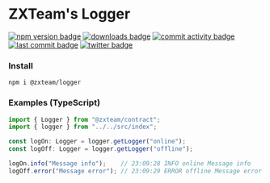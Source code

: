 # ZXTeam's Logger
[![npm version badge](https://img.shields.io/npm/v/@zxteam/logger.svg)](https://www.npmjs.com/package/@zxteam/logger)
[![downloads badge](https://img.shields.io/npm/dm/@zxteam/logger.svg)](https://www.npmjs.org/package/@zxteam/logger)
[![commit activity badge](https://img.shields.io/github/commit-activity/m/zxteamorg/node.logger)](https://github.com/zxteamorg/node.logger/pulse)
[![last commit badge](https://img.shields.io/github/last-commit/zxteamorg/node.logger)](https://github.com/zxteamorg/node.logger/graphs/commit-activity)
[![twitter badge](https://img.shields.io/twitter/follow/zxteamorg?style=social&logo=twitter)](https://twitter.com/zxteamorg)


### Install
```
npm i @zxteam/logger
```

### Examples (TypeScript)
```typescript
import { Logger } from "@zxteam/contract";
import { logger } from "../../src/index";

const logOn: Logger = logger.getLogger("online");
const logOff: Logger = logger.getLogger("offline");

logOn.info("Message info");    // 23:09:28 INFO online Message info
logOff.error("Message error"); // 23:09:29 ERROR offline Message error
```
